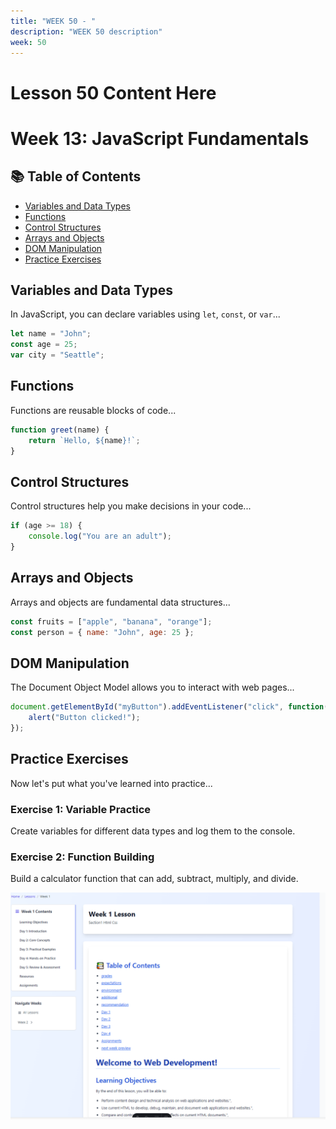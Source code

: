 ```yaml
---
title: "WEEK 50 - " 
description: "WEEK 50 description"
week: 50
---
```


# Lesson  50 Content Here

# Week 13: JavaScript Fundamentals

<!-- Solution 4: Use explicit HTML anchors (most reliable) -->
## 📚 Table of Contents
- [Variables and Data Types](#variables-and-data-types)
- [Functions](#functions)
- [Control Structures](#control-structures)
- [Arrays and Objects](#arrays-and-objects)
- [DOM Manipulation](#dom-manipulation)
- [Practice Exercises](#practice-exercises)



<!-- Use HTML anchors with proper IDs -->
<h2 id="variables-and-data-types">Variables and Data Types</h2>

In JavaScript, you can declare variables using `let`, `const`, or `var`...

```javascript
let name = "John";
const age = 25;
var city = "Seattle";
```

<h2 id="functions">Functions</h2>

Functions are reusable blocks of code...

```javascript
function greet(name) {
    return `Hello, ${name}!`;
}
```

<h2 id="control-structures">Control Structures</h2>

Control structures help you make decisions in your code...

```javascript
if (age >= 18) {
    console.log("You are an adult");
}
```

<h2 id="arrays-and-objects">Arrays and Objects</h2>

Arrays and objects are fundamental data structures...

```javascript
const fruits = ["apple", "banana", "orange"];
const person = { name: "John", age: 25 };
```

<h2 id="dom-manipulation">DOM Manipulation</h2>

The Document Object Model allows you to interact with web pages...

```javascript
document.getElementById("myButton").addEventListener("click", function() {
    alert("Button clicked!");
});
```

<h2 id="practice-exercises">Practice Exercises</h2>

Now let's put what you've learned into practice...

### Exercise 1: Variable Practice
Create variables for different data types and log them to the console.

### Exercise 2: Function Building
Build a calculator function that can add, subtract, multiply, and divide.



![alt text](image.png)
